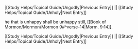 [[Study Helps/Topical Guide/Ungodly|Previous Entry]]  ||  [[Study Helps/Topical Guide/Unholy|Next Entry]]

 he that is unhappy shall be unhappy still, [[Book of Mormon/Mormon/Mormon 9#^verse-14|Morm. 9:14]].

[[Study Helps/Topical Guide/Ungodly|Previous Entry]]  ||  [[Study Helps/Topical Guide/Unholy|Next Entry]]